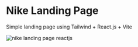# Nike Landing Page

Simple landing page using Tailwind + React.js + Vite

![nike landing page reactjs](/nike-landing-page.png)

